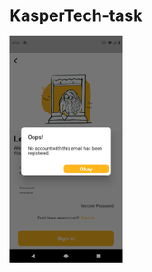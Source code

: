 # KasperTech-task

<img src="https://github.com/sj9102001/KasperTech-task/blob/master/screenshot/error-handling-screenshot.png" height="400" width="200">
